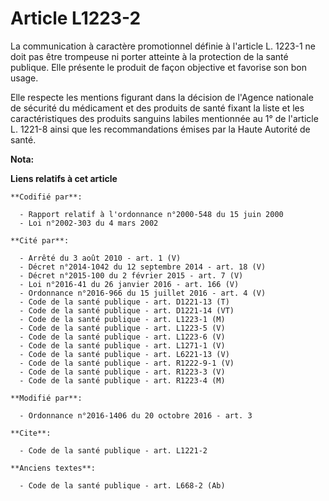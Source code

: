 # Article L1223-2

La communication à caractère promotionnel définie à l'article L. 1223-1 ne doit pas être trompeuse ni porter atteinte à la
protection de la santé publique. Elle présente le produit de façon objective et favorise son bon usage. 

Elle respecte les mentions figurant dans la décision de l'Agence nationale de sécurité du médicament et des produits de santé
fixant la liste et les caractéristiques des produits sanguins labiles mentionnée au 1° de l'article L. 1221-8 ainsi que les
recommandations émises par la Haute Autorité de santé.

**Nota:**



**Liens relatifs à cet article**

	**Codifié par**:

	  - Rapport relatif à l'ordonnance n°2000-548 du 15 juin 2000
	  - Loi n°2002-303 du 4 mars 2002

	**Cité par**:

	  - Arrêté du 3 août 2010 - art. 1 (V)
	  - Décret n°2014-1042 du 12 septembre 2014 - art. 18 (V)
	  - Décret n°2015-100 du 2 février 2015 - art. 7 (V)
	  - Loi n°2016-41 du 26 janvier 2016 - art. 166 (V)
	  - Ordonnance n°2016-966 du 15 juillet 2016 - art. 4 (V)
	  - Code de la santé publique - art. D1221-13 (T)
	  - Code de la santé publique - art. D1221-14 (VT)
	  - Code de la santé publique - art. L1223-1 (M)
	  - Code de la santé publique - art. L1223-5 (V)
	  - Code de la santé publique - art. L1223-6 (V)
	  - Code de la santé publique - art. L1271-1 (V)
	  - Code de la santé publique - art. L6221-13 (V)
	  - Code de la santé publique - art. R1222-9-1 (V)
	  - Code de la santé publique - art. R1223-3 (V)
	  - Code de la santé publique - art. R1223-4 (M)

	**Modifié par**:

	  - Ordonnance n°2016-1406 du 20 octobre 2016 - art. 3

	**Cite**:

	  - Code de la santé publique - art. L1221-2

	**Anciens textes**:

	  - Code de la santé publique - art. L668-2 (Ab)
